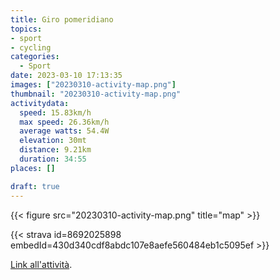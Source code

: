 ```yaml
---
title: Giro pomeridiano
topics:
- sport
- cycling
categories:
  - Sport
date: 2023-03-10 17:13:35
images: ["20230310-activity-map.png"]
thumbnail: "20230310-activity-map.png"
activitydata:
  speed: 15.83km/h
  max speed: 26.36km/h
  average watts: 54.4W
  elevation: 30mt
  distance: 9.21km
  duration: 34:55
places: []

draft: true
---
```






{{< figure src="20230310-activity-map.png" title="map" >}}


{{< strava id=8692025898 embedId=430d340cdf8abdc107e8aefe560484eb1c5095ef >}}

[Link all'attività](https://strava.com/activities/8692025898).
